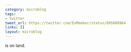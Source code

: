 ```yaml
---
category: microblog
tags:
- twitter
tweet_url: https://twitter.com/ExMember/status/895808964
links: []
layout: microblog
---
```

is on land.
